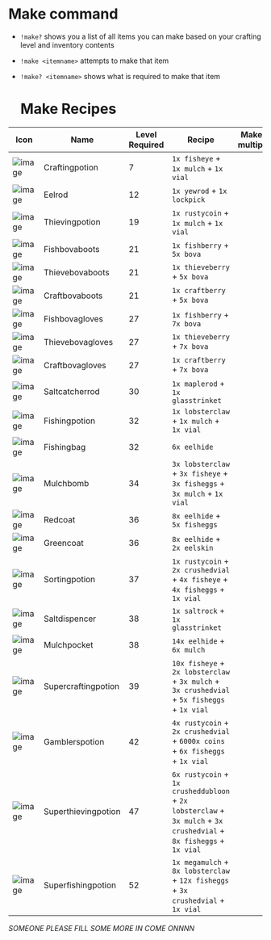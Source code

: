 # Make command #

- `!make?` shows you a list of all items you can make based on your crafting level and inventory contents
- `!make <itemname>` attempts to make that item
- `!make? <itemname>` shows what is required to make that item

  # Make Recipes #

  
| Icon | Name | Level Required | Recipe | Makes multiple | Craft Xp | Craft time |
| ------ | ------ | ----- | ------- | ---- | ---- | ---- |
| ![image](https://fishbot.app/items/craftingpotion.png) | Craftingpotion | 7 | `1x fisheye` + `1x mulch` + `1x vial` | | 55 | |
| ![image](https://fishbot.app/items/eelrod.png) | Eelrod | 12 | `1x yewrod` + `1x lockpick` | | 140 | |
| ![image](https://fishbot.app/items/thievingpotion.png) | Thievingpotion | 19 | `1x rustycoin` + `1x mulch` + `1x vial`  | | 69 | |
| ![image](https://fishbot.app/items/fishbovaboots.png) | Fishbovaboots | 21 |  `1x fishberry` + `5x bova` | | | |
| ![image](https://fishbot.app/items/thievebovaboots.png) | Thievebovaboots | 21 | `1x thieveberry` + `5x bova`| | | |
| ![image](https://fishbot.app/items/craftbovaboots.png) | Craftbovaboots | 21 | `1x craftberry` + `5x bova` | | | |
| ![image](https://fishbot.app/items/fishbovagloves.png) | Fishbovagloves | 27 | `1x fishberry` + `7x bova`  | | | |
| ![image](https://fishbot.app/items/thievebovagloves.png) | Thievebovagloves | 27 |`1x thieveberry` + `7x bova`  | | | |
| ![image](https://fishbot.app/items/craftbovagloves.png) | Craftbovagloves | 27 |  `1x craftberry` + `7x bova`  | | | |
| ![image](https://fishbot.app/items/saltcatcherrod.png) | Saltcatcherrod | 30 | `1x maplerod` + `1x glasstrinket` | | 100 | |
| ![image](https://fishbot.app/items/fishingpotion.png) | Fishingpotion | 32 | `1x lobsterclaw` + `1x mulch` + `1x vial`  | | 81 | |
| ![image](https://fishbot.app/items/fishingbag.png) | Fishingbag | 32 | `6x eelhide` | | 150 | |
| ![image](https://fishbot.app/items/mulchbomb.png) | Mulchbomb | 34 |  `3x lobsterclaw` + `3x fisheye` + `3x fisheggs` + `3x mulch` + `1x vial` | | 110 | |
| ![image](https://fishbot.app/items/redcoat.png) | Redcoat | 36 |  `8x eelhide` + `5x fisheggs` | | 160 | |
| ![image](https://fishbot.app/items/greencoat.png) | Greencoat | 36 |  `8x eelhide` + `2x eelskin` | | 160 | |
| ![image](https://fishbot.app/items/sortingpotion.png) | Sortingpotion | 37 |  `1x rustycoin` + `2x crushedvial` + `4x fisheye` + `4x fisheggs` + `1x vial` | | 170 | |
| ![image](https://fishbot.app/items/saltdispencer.png) | Saltdispencer | 38 |  `1x saltrock` + `1x glasstrinket` | | 140 | |
| ![image](https://fishbot.app/items/mulchpocket.png) | Mulchpocket | 38 |  `14x eelhide` + `6x mulch` | | 220 | |
| ![image](https://fishbot.app/items/supercraftingpotion.png) | Supercraftingpotion | 39 |  `10x fisheye` + `2x lobsterclaw` + `3x mulch` + `3x crushedvial` + `5x fisheggs` + `1x vial` | | 170 | |
| ![image](https://fishbot.app/items/gamblerspotion.png) | Gamblerspotion | 42 |  `4x rustycoin` + `2x crushedvial` + `6000x coins` + `6x fisheggs` + `1x vial` | | 190 | |
| ![image](https://fishbot.app/items/superthievingpotion.png) | Superthievingpotion | 47 |  `6x rustycoin` + `1x crusheddubloon` + `2x lobsterclaw` + `3x mulch` + `3x crushedvial` + `8x fisheggs` + `1x vial` | | 240 | |
| ![image](https://fishbot.app/items/superfishingpotion.png) | Superfishingpotion | 52 | `1x megamulch` + `8x lobsterclaw` + `12x fisheggs` + `3x crushedvial` + `1x vial` | | 280 | |


*SOMEONE PLEASE FILL SOME MORE IN COME ONNNN*
